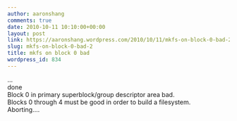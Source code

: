 ```yaml
---
author: aaronshang
comments: true
date: 2010-10-11 10:10:00+00:00
layout: post
link: https://aaronshang.wordpress.com/2010/10/11/mkfs-on-block-0-bad-2/
slug: mkfs-on-block-0-bad-2
title: mkfs on block 0 bad
wordpress_id: 834
---
```


...  
done  
Block 0 in primary superblock/group descriptor area bad.  
Blocks 0 through 4 must be good in order to build a filesystem.  
Aborting....  
  


![]()
